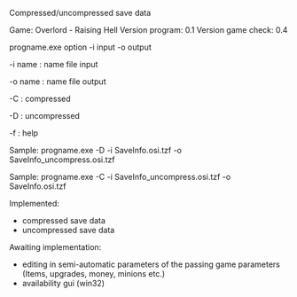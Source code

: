 Compressed/uncompressed save data

Game: Overlord - Raising Hell
Version program: 0.1
Version game check: 0.4

progname.exe option -i input -o output 

-i name 	: name file input

-o name 	: name file output

-C 			: compressed

-D 			: uncompressed

-f 			: help

Sample: progname.exe -D -i SaveInfo.osi.tzf -o SaveInfo_uncompress.osi.tzf

Sample: progname.exe -C -i SaveInfo_uncompress.osi.tzf -o SaveInfo.osi.tzf



Implemented:
- compressed save data
- uncompressed save data

Awaiting implementation:
- editing in semi-automatic parameters of the passing game parameters (Items, upgrades, money, minions etc.)
- availability gui (win32)
